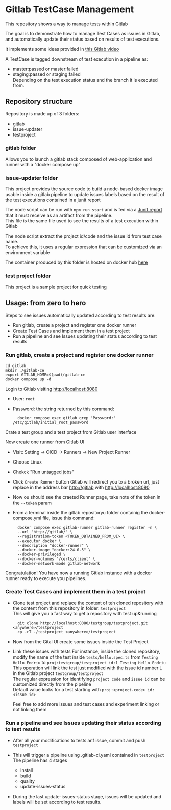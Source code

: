 # Gitlab TestCase Management

This repository shows a way to manage tests within Gitlab

The goal is to demonstrate how to manage Test Cases as issues in Gitlab, and automatically update their status based on results of test executions.

It implements some ideas provided in [this Gitlab video](https://www.youtube.com/watch?v=FPEfR4NrG_w)

A TestCase is tagged downstream of test execution in a pipeline as:

- master:passed or master:failed
- staging:passed or staging:failed  
Depending on the test execution status and the branch it is executed from.

## Repository structure

Repository is made up of 3 folders:

- gitlab
- issue-updater
- testproject

### gitlab folder

Allows you to launch a gitlab stack composed of web-application and runner with a "docker compose up"

### issue-updater folder

This project provides the source code to build a node-based docker image usable inside a gitlab pipeline to update issues labels based on the result of the test executions contained in a junit report

The node script can be run with `npm run start` and is fed via a [Junit report](https://docs.gitlab.com/ee/ci/testing/unit_test_reports.html) that it must receive as an artifact from the pipeline.  
This file is the same file used to see the results of a test execution within Gitlab

The node script extract the project id/code and the issue id from test case name.  
To achieve this, it uses a regular expression that can be customized via an environment variable
  
The container produced by this folder is hosted on docker hub [here](https://hub.docker.com/repository/docker/andreav/gitlab-issue-updater)

### test project folder

This project is a sample project for quick testing

## Usage: from zero to hero

Steps to see issues automatically updated according to test results are:

- Run gitlab, create a project and register one docker runner
- Create Test Cases and implement them in a test project
- Run a pipeline and see Issues updating their status according to test results

### Run gitlab, create a project and register one docker runner

    cd gitlab
    mkdir ./gitlab-ce
    export GITLAB_HOME=$(pwd)/gitlab-ce 
    docker compose up -d

Login to Gitlab visiting <http://localhost:8080>  

- User: `root`  
- Password: the string returned by this command:  

        docker compose exec gitlab grep 'Password:' /etc/gitlab/initial_root_password

Crate a test group and a test project from Gitlab user interface

Now create one runner from Gitlab UI

- Visit: Setting -> CICD -> Runners -> New Project Runner
- Choose Linux
- Chekck "Run untagged jobs"
- Click `Create Runner` button
  Gitlab will redirect you to a broken url, just replace in the address bar <http://gitlab> with <http://localhost:8080>
- Now ou should see the craeted Runner page, take note of the token in the `--token` param
- From a terminal inside the gitlab repositoryu folder containig the docker-compose.yml file, issue this command:  

        docker compose exec gitlab-runner gitlab-runner register -n \
        --url "http://gitlab/" \
        --registration-token <TOKEN_OBTAINED_FROM_UI> \
        --executor docker \
        --description "docker-runner" \
        --docker-image "docker:24.0.5" \
        --docker-privileged \
        --docker-volumes "/certs/client" \
        --docker-network-mode gitlab-network

Congratulation! You have now a running Gitlab instance with a docker runner ready to execute you pipelines.

### Create Test Cases and implement them in a test project

- Clone test project and replace the content of teh cloned repository with the content from this repository in folder: `testproject`  
  This will give you a fast way to get a repository with test up&running  

        git clone http://localhost:8080/testgroup/testproject.git <anywhere>/testproject
        cp -rT ./testproject <anywhere>/testproject

- Now from the Gital UI create some issues inside the Test Project

- Link these issues with tests
  For instance, inside the cloned repository, modify the name of the test inside `tests/hello.spec.ts` from `Testing Hello Endriu` to `proj:testgroup/testproject id:1 Testing Hello Endriu`  
  This operation will link the test just modified with the issue id number `1` in the Gitlab project `testgroup/testproject`  
  The regular expression for identifying `project code` and `issue id` can be customized directly from the pipeline  
  Default value looks for a test starting with `proj:<project-code> id:<issue-id>`

  Feel free to add more issues and test cases and experiment linking or not linking them

### Run a pipeline and see Issues updating their status according to test results

- After all your modifications to tests anf issue, commit and push `testproject`  
  
- This will trigger a pipeline using .gitlab-ci.yaml contained in `testproject`  
  The pipeline has 4 stages
  - install
  - build
  - quality
  - update-issues-status
  
- During the last update-issues-status stage, issues will be updated and labels will be set according to test results.
